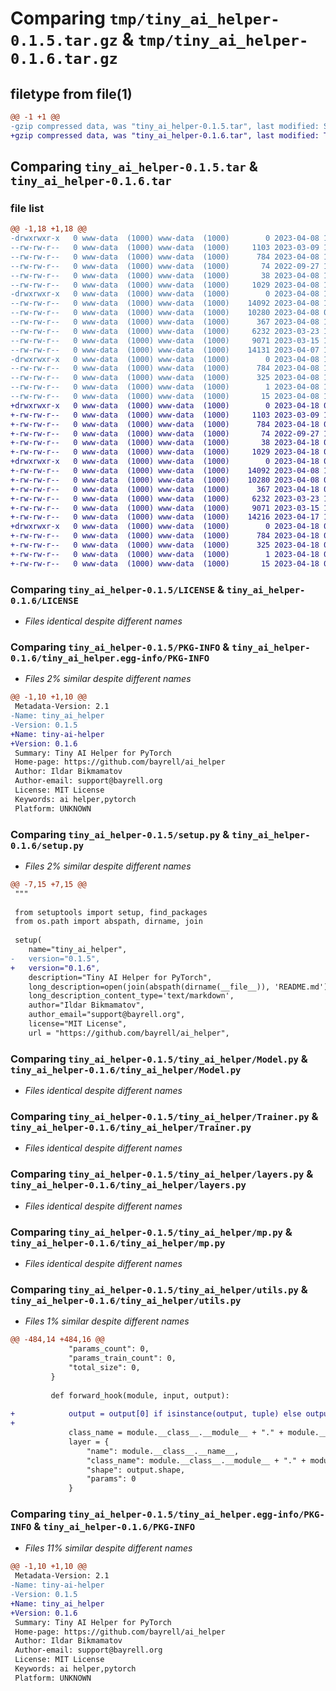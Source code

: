 # Comparing `tmp/tiny_ai_helper-0.1.5.tar.gz` & `tmp/tiny_ai_helper-0.1.6.tar.gz`

## filetype from file(1)

```diff
@@ -1 +1 @@
-gzip compressed data, was "tiny_ai_helper-0.1.5.tar", last modified: Sat Apr  8 14:07:54 2023, max compression
+gzip compressed data, was "tiny_ai_helper-0.1.6.tar", last modified: Tue Apr 18 08:30:33 2023, max compression
```

## Comparing `tiny_ai_helper-0.1.5.tar` & `tiny_ai_helper-0.1.6.tar`

### file list

```diff
@@ -1,18 +1,18 @@
-drwxrwxr-x   0 www-data  (1000) www-data  (1000)        0 2023-04-08 14:07:54.216564 tiny_ai_helper-0.1.5/
--rw-rw-r--   0 www-data  (1000) www-data  (1000)     1103 2023-03-09 17:46:27.000000 tiny_ai_helper-0.1.5/LICENSE
--rw-rw-r--   0 www-data  (1000) www-data  (1000)      784 2023-04-08 14:07:54.216564 tiny_ai_helper-0.1.5/PKG-INFO
--rw-rw-r--   0 www-data  (1000) www-data  (1000)       74 2022-09-27 15:48:25.000000 tiny_ai_helper-0.1.5/README.md
--rw-rw-r--   0 www-data  (1000) www-data  (1000)       38 2023-04-08 14:07:54.216564 tiny_ai_helper-0.1.5/setup.cfg
--rw-rw-r--   0 www-data  (1000) www-data  (1000)     1029 2023-04-08 14:06:14.000000 tiny_ai_helper-0.1.5/setup.py
-drwxrwxr-x   0 www-data  (1000) www-data  (1000)        0 2023-04-08 14:07:54.216564 tiny_ai_helper-0.1.5/tiny_ai_helper/
--rw-rw-r--   0 www-data  (1000) www-data  (1000)    14092 2023-04-08 13:19:55.000000 tiny_ai_helper-0.1.5/tiny_ai_helper/Model.py
--rw-rw-r--   0 www-data  (1000) www-data  (1000)    10280 2023-04-08 09:58:47.000000 tiny_ai_helper-0.1.5/tiny_ai_helper/Trainer.py
--rw-rw-r--   0 www-data  (1000) www-data  (1000)      367 2023-04-08 14:05:35.000000 tiny_ai_helper-0.1.5/tiny_ai_helper/__init__.py
--rw-rw-r--   0 www-data  (1000) www-data  (1000)     6232 2023-03-23 11:28:02.000000 tiny_ai_helper-0.1.5/tiny_ai_helper/layers.py
--rw-rw-r--   0 www-data  (1000) www-data  (1000)     9071 2023-03-15 18:42:46.000000 tiny_ai_helper-0.1.5/tiny_ai_helper/mp.py
--rw-rw-r--   0 www-data  (1000) www-data  (1000)    14131 2023-04-07 17:46:52.000000 tiny_ai_helper-0.1.5/tiny_ai_helper/utils.py
-drwxrwxr-x   0 www-data  (1000) www-data  (1000)        0 2023-04-08 14:07:54.216564 tiny_ai_helper-0.1.5/tiny_ai_helper.egg-info/
--rw-rw-r--   0 www-data  (1000) www-data  (1000)      784 2023-04-08 14:07:52.000000 tiny_ai_helper-0.1.5/tiny_ai_helper.egg-info/PKG-INFO
--rw-rw-r--   0 www-data  (1000) www-data  (1000)      325 2023-04-08 14:07:52.000000 tiny_ai_helper-0.1.5/tiny_ai_helper.egg-info/SOURCES.txt
--rw-rw-r--   0 www-data  (1000) www-data  (1000)        1 2023-04-08 14:07:52.000000 tiny_ai_helper-0.1.5/tiny_ai_helper.egg-info/dependency_links.txt
--rw-rw-r--   0 www-data  (1000) www-data  (1000)       15 2023-04-08 14:07:52.000000 tiny_ai_helper-0.1.5/tiny_ai_helper.egg-info/top_level.txt
+drwxrwxr-x   0 www-data  (1000) www-data  (1000)        0 2023-04-18 08:30:33.916846 tiny_ai_helper-0.1.6/
+-rw-rw-r--   0 www-data  (1000) www-data  (1000)     1103 2023-03-09 17:46:27.000000 tiny_ai_helper-0.1.6/LICENSE
+-rw-rw-r--   0 www-data  (1000) www-data  (1000)      784 2023-04-18 08:30:33.916846 tiny_ai_helper-0.1.6/PKG-INFO
+-rw-rw-r--   0 www-data  (1000) www-data  (1000)       74 2022-09-27 15:48:25.000000 tiny_ai_helper-0.1.6/README.md
+-rw-rw-r--   0 www-data  (1000) www-data  (1000)       38 2023-04-18 08:30:33.916846 tiny_ai_helper-0.1.6/setup.cfg
+-rw-rw-r--   0 www-data  (1000) www-data  (1000)     1029 2023-04-18 08:29:21.000000 tiny_ai_helper-0.1.6/setup.py
+drwxrwxr-x   0 www-data  (1000) www-data  (1000)        0 2023-04-18 08:30:33.916846 tiny_ai_helper-0.1.6/tiny_ai_helper/
+-rw-rw-r--   0 www-data  (1000) www-data  (1000)    14092 2023-04-08 13:19:55.000000 tiny_ai_helper-0.1.6/tiny_ai_helper/Model.py
+-rw-rw-r--   0 www-data  (1000) www-data  (1000)    10280 2023-04-08 09:58:47.000000 tiny_ai_helper-0.1.6/tiny_ai_helper/Trainer.py
+-rw-rw-r--   0 www-data  (1000) www-data  (1000)      367 2023-04-18 08:29:27.000000 tiny_ai_helper-0.1.6/tiny_ai_helper/__init__.py
+-rw-rw-r--   0 www-data  (1000) www-data  (1000)     6232 2023-03-23 11:28:02.000000 tiny_ai_helper-0.1.6/tiny_ai_helper/layers.py
+-rw-rw-r--   0 www-data  (1000) www-data  (1000)     9071 2023-03-15 18:42:46.000000 tiny_ai_helper-0.1.6/tiny_ai_helper/mp.py
+-rw-rw-r--   0 www-data  (1000) www-data  (1000)    14216 2023-04-17 11:26:04.000000 tiny_ai_helper-0.1.6/tiny_ai_helper/utils.py
+drwxrwxr-x   0 www-data  (1000) www-data  (1000)        0 2023-04-18 08:30:33.916846 tiny_ai_helper-0.1.6/tiny_ai_helper.egg-info/
+-rw-rw-r--   0 www-data  (1000) www-data  (1000)      784 2023-04-18 08:30:31.000000 tiny_ai_helper-0.1.6/tiny_ai_helper.egg-info/PKG-INFO
+-rw-rw-r--   0 www-data  (1000) www-data  (1000)      325 2023-04-18 08:30:31.000000 tiny_ai_helper-0.1.6/tiny_ai_helper.egg-info/SOURCES.txt
+-rw-rw-r--   0 www-data  (1000) www-data  (1000)        1 2023-04-18 08:30:31.000000 tiny_ai_helper-0.1.6/tiny_ai_helper.egg-info/dependency_links.txt
+-rw-rw-r--   0 www-data  (1000) www-data  (1000)       15 2023-04-18 08:30:31.000000 tiny_ai_helper-0.1.6/tiny_ai_helper.egg-info/top_level.txt
```

### Comparing `tiny_ai_helper-0.1.5/LICENSE` & `tiny_ai_helper-0.1.6/LICENSE`

 * *Files identical despite different names*

### Comparing `tiny_ai_helper-0.1.5/PKG-INFO` & `tiny_ai_helper-0.1.6/tiny_ai_helper.egg-info/PKG-INFO`

 * *Files 2% similar despite different names*

```diff
@@ -1,10 +1,10 @@
 Metadata-Version: 2.1
-Name: tiny_ai_helper
-Version: 0.1.5
+Name: tiny-ai-helper
+Version: 0.1.6
 Summary: Tiny AI Helper for PyTorch
 Home-page: https://github.com/bayrell/ai_helper
 Author: Ildar Bikmamatov
 Author-email: support@bayrell.org
 License: MIT License
 Keywords: ai helper,pytorch
 Platform: UNKNOWN
```

### Comparing `tiny_ai_helper-0.1.5/setup.py` & `tiny_ai_helper-0.1.6/setup.py`

 * *Files 2% similar despite different names*

```diff
@@ -7,15 +7,15 @@
 """
 
 from setuptools import setup, find_packages
 from os.path import abspath, dirname, join
 
 setup(
 	name="tiny_ai_helper",
-	version="0.1.5",
+	version="0.1.6",
 	description="Tiny AI Helper for PyTorch",
 	long_description=open(join(abspath(dirname(__file__)), 'README.md'), encoding='utf-8').read(),
 	long_description_content_type='text/markdown',
 	author="Ildar Bikmamatov",
 	author_email="support@bayrell.org",
 	license="MIT License",
 	url = "https://github.com/bayrell/ai_helper",
```

### Comparing `tiny_ai_helper-0.1.5/tiny_ai_helper/Model.py` & `tiny_ai_helper-0.1.6/tiny_ai_helper/Model.py`

 * *Files identical despite different names*

### Comparing `tiny_ai_helper-0.1.5/tiny_ai_helper/Trainer.py` & `tiny_ai_helper-0.1.6/tiny_ai_helper/Trainer.py`

 * *Files identical despite different names*

### Comparing `tiny_ai_helper-0.1.5/tiny_ai_helper/layers.py` & `tiny_ai_helper-0.1.6/tiny_ai_helper/layers.py`

 * *Files identical despite different names*

### Comparing `tiny_ai_helper-0.1.5/tiny_ai_helper/mp.py` & `tiny_ai_helper-0.1.6/tiny_ai_helper/mp.py`

 * *Files identical despite different names*

### Comparing `tiny_ai_helper-0.1.5/tiny_ai_helper/utils.py` & `tiny_ai_helper-0.1.6/tiny_ai_helper/utils.py`

 * *Files 1% similar despite different names*

```diff
@@ -484,14 +484,16 @@
             "params_count": 0,
             "params_train_count": 0,
             "total_size": 0,
         }
         
         def forward_hook(module, input, output):
             
+            output = output[0] if isinstance(output, tuple) else output
+            
             class_name = module.__class__.__module__ + "." + module.__class__.__name__
             layer = {
                 "name": module.__class__.__name__,
                 "class_name": module.__class__.__module__ + "." + module.__class__.__name__,
                 "shape": output.shape,
                 "params": 0
             }
```

### Comparing `tiny_ai_helper-0.1.5/tiny_ai_helper.egg-info/PKG-INFO` & `tiny_ai_helper-0.1.6/PKG-INFO`

 * *Files 11% similar despite different names*

```diff
@@ -1,10 +1,10 @@
 Metadata-Version: 2.1
-Name: tiny-ai-helper
-Version: 0.1.5
+Name: tiny_ai_helper
+Version: 0.1.6
 Summary: Tiny AI Helper for PyTorch
 Home-page: https://github.com/bayrell/ai_helper
 Author: Ildar Bikmamatov
 Author-email: support@bayrell.org
 License: MIT License
 Keywords: ai helper,pytorch
 Platform: UNKNOWN
```

